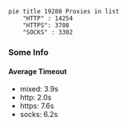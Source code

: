 
```mermaid
pie title 19280 Proxies in list
    "HTTP" : 14254
    "HTTPS": 3708
    "SOCKS" : 3302
```

### Some Info
#### Average Timeout

- mixed: 3.9s
- http: 2.0s
- https: 7.6s
- socks: 6.2s